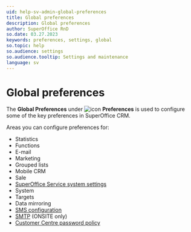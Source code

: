 ```yaml
---
uid: help-sv-admin-global-preferences
title: Global preferences
description: Global preferences
author: SuperOffice RnD
so.date: 03.27.2023
keywords: preferences, settings, global
so.topic: help
so.audience: settings
so.audience.tooltip: Settings and maintenance
language: sv
---
```


# Global preferences

The **Global Preferences** under ![icon][img1] **Preferences** is used to configure some of the key preferences in SuperOffice CRM.

Areas you can configure preferences for:

* Statistics
* Functions
* E-mail
* Marketing
* Grouped lists
* Mobile CRM
* Sale
* [SuperOffice Service system settings][1]
* System
* Targets
* Data mirroring
* [SMS configuration][4]
* [SMTP][2] (ONSITE only)
* [Customer Centre password policy][3]

<!-- Referenced links -->
[1]: settings.md
[2]: smtp.md
[3]: password.md
[4]: sms.md

<!-- Referenced images -->
[img1]: ../../../../../../common/icons/nav-admin-preferences-active.png

